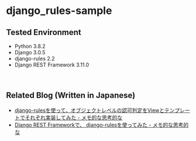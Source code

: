 # django_rules-sample

## Tested Environment

- Python 3.8.2
- Django 3.0.5
- django-rules 2.2
- Django REST Framework 3.11.0

　  

## Related Blog (Written in Japanese)

- [django-rulesを使って、オブジェクトレベルの認可判定をViewとテンプレートでそれぞれ実装してみた - メモ的な思考的な](https://thinkami.hatenablog.com/entry/2020/04/25/105952)
- [Django REST Frameworkで、 django-rulesを使ってみた - メモ的な思考的な](https://thinkami.hatenablog.com/entry/2020/04/26/221414)